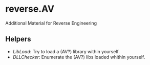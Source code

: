 # reverse.AV
Additional Material for Reverse Engineering

## Helpers

* *LibLoad*: Try to load a (AV?) library within yourself.
* *DLLChecker*: Enumerate the (AV?) libs loaded whithin yourself.
